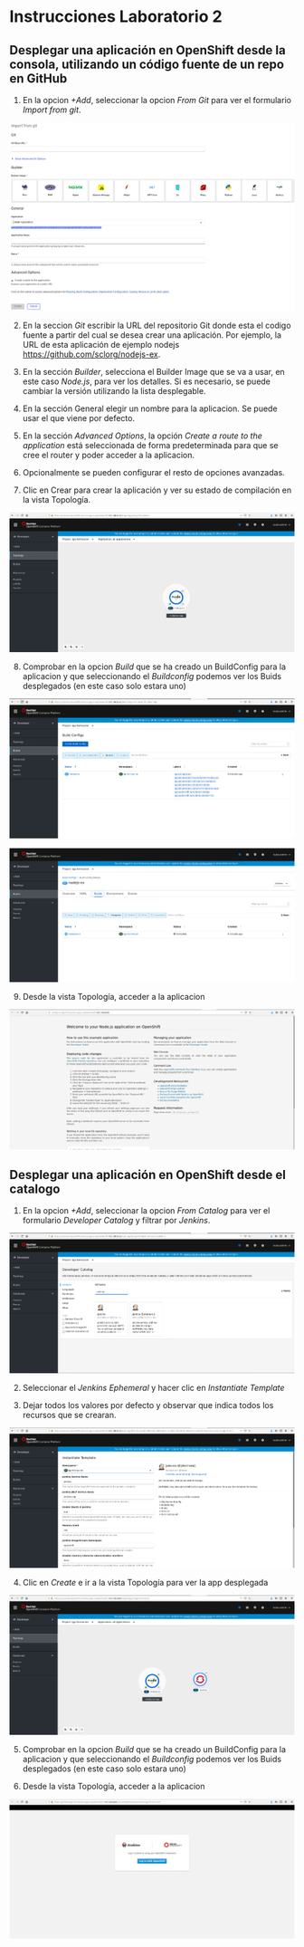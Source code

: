 # Instrucciones Laboratorio 2

## Desplegar una aplicación en OpenShift desde la consola, utilizando un código fuente de un repo en GitHub

1. En la opcion *+Add*, seleccionar la opcion *From Git* para ver el formulario *Import from git*.

![alt Crar App][imagen1]

[imagen1]: images/create-app1.png

2. En la seccion *Git* escribir la URL del repositorio Git donde esta el codigo fuente a partir del cual se desea crear una aplicación. Por ejemplo, la URL de esta aplicación de ejemplo nodejs https://github.com/sclorg/nodejs-ex.

3. En la sección *Builder*, selecciona el Builder Image que se va a usar, en este caso *Node.js*, para ver los detalles. Si es necesario, se puede cambiar la versión utilizando la lista desplegable.

4. En la sección General elegir un nombre para la aplicacion. Se puede usar el que viene por defecto.

5. En la sección *Advanced Options*, la opción *Create a route to the application* está seleccionada de forma predeterminada para que se cree el router y poder acceder a la aplicacion.

6. Opcionalmente se pueden configurar el resto de opciones avanzadas.

7. Clic en Crear para crear la aplicación y ver su estado de compilación en la vista Topología.

![alt Crar App][imagen2]

[imagen2]: images/create-app2.png

8. Comprobar en la opcion *Build* que se ha creado un BuildConfig para la aplicacion y que seleccionando el *Buildconfig* podemos ver los Buids desplegados (en este caso solo estara uno)

![alt Crar App][imagen3]

[imagen3]: images/create-app3.png

![alt Crar App][imagen4]

[imagen4]: images/create-app4.png

9. Desde la vista Topología, acceder a la aplicacion

![alt Crar App][imagen8]

[imagen8]: images/create-app8.png

## Desplegar una aplicación en OpenShift desde el catalogo

1. En la opcion *+Add*, seleccionar la opcion *From Catalog* para ver el formulario *Developer Catalog* y filtrar por *Jenkins*.

![alt Crar App][imagen5]

[imagen5]: images/create-app5.png

2. Seleccionar el *Jenkins Ephemeral* y hacer clic en *Instantiate Template*

3. Dejar todos los valores por defecto y observar que indica todos los recursos que se crearan.

![alt Crar App][imagen6]

[imagen6]: images/create-app6.png

4. Clic en *Create* e ir a la vista Topología para ver la app desplegada

![alt Crar App][imagen7]

[imagen7]: images/create-app7.png

5. Comprobar en la opcion *Build* que se ha creado un BuildConfig para la aplicacion y que seleccionando el *Buildconfig* podemos ver los Buids desplegados (en este caso solo estara uno)

6. Desde la vista Topología, acceder a la aplicacion

![alt Crar App][imagen9]

[imagen9]: images/create-app9.png
